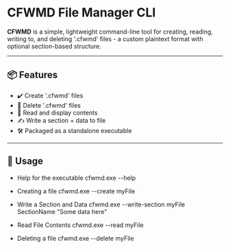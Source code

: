 # CFWMD File Manager CLI

**CFWMD** is a simple, lightweight command-line tool for creating, reading, writing to, and deleting '.cfwmd' files - a custom plaintext format with optional section-based structure.


---

## 📦 Features

- ✔️ Create '.cfwmd' files
- 🧹 Delete '.cfwmd' files
- 📖 Read and display contents
- ✍️ Write a section + data to file
- 🛠️ Packaged as a standalone executable


---

## 🚀 Usage

- Help for the executable
cfwmd.exe --help

- Creating a file
cfwmd.exe --create myFile

- Write a Section and Data
cfwmd.exe --write-section myFile SectionName "Some data here"

- Read File Contents
cfwmd.exe --read myFile

- Deleting a file
cfwmd.exe --delete myFile
